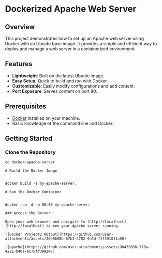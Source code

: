 # Dockerized Apache Web Server

## Overview

This project demonstrates how to set up an Apache web server using Docker with an Ubuntu base image. It provides a simple and efficient way to deploy and manage a web server in a containerized environment.

## Features

- **Lightweight**: Built on the latest Ubuntu image.
- **Easy Setup**: Quick to build and run with Docker.
- **Customizable**: Easily modify configurations and add content.
- **Port Exposure**: Serves content on port 80.

## Prerequisites

- [Docker](https://www.docker.com/get-started) installed on your machine.
- Basic knowledge of the command line and Docker.

## Getting Started

### Clone the Repository


```git clone https://github.com/yourusername/docker-apache-server.git
cd docker-apache-server

# Build the Docker Image


docker build -t my-apache-server.

# Run the Docker Container


docker run -d -p 80:80 my-apache-server

### Access the Server

Open your web browser and navigate to [http://localhost](http://localhost) to see your Apache server running.

![Docker Project2 Output](https://github.com/user-attachments/assets/26e5b88b-67b3-4782-9a5d-f7f501031a06)

![apache](https://github.com/user-attachments/assets/8b43609b-f18a-4221-b40a-ac75ff399247)


